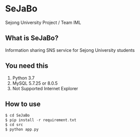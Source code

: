 # SeJaBo
Sejong University Project / Team IML 

## What is SeJaBo?
Information sharing SNS service for Sejong University students

## You need this
1. Python 3.7
2. MySQL 5.7.25 or 8.0.5
3. Not Supported Internet Explorer

## How to use

```c
$ cd SeJaBo
$ pip install -r requirement.txt
$ cd src
$ python app.py
```

